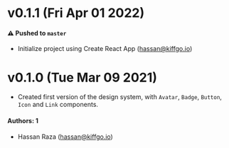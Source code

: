 # v0.1.1 (Fri Apr 01 2022)

#### ⚠️ Pushed to `master`

- Initialize project using Create React App (hassan@kiffgo.io)

# v0.1.0 (Tue Mar 09 2021)

- Created first version of the design system, with `Avatar`, `Badge`, `Button`, `Icon` and `Link` components.

#### Authors: 1

- Hassan Raza (hassan@kiffgo.io)

